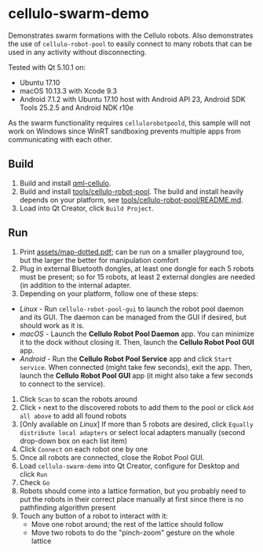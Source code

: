 cellulo-swarm-demo
==================

Demonstrates swarm formations with the Cellulo robots. Also demonstrates the use of `cellulo-robot-pool` to easily
connect to many robots that can be used in any activity without disconnecting.

Tested with Qt 5.10.1 on:

- Ubuntu 17.10
- macOS 10.13.3 with Xcode 9.3
- Android 7.1.2 with Ubuntu 17.10 host with Android API 23, Android SDK Tools 25.2.5 and Android NDK r10e

As the swarm functionality requires `cellulorobotpoold`, this sample will not work on Windows since WinRT sandboxing prevents multiple apps from communicating with each other.

Build
-----

1. Build and install [qml-cellulo](../../).
1. Build and install [tools/cellulo-robot-pool](../../tools/cellulo-robot-pool/). The build and install heavily depends on your platform, see [tools/cellulo-robot-pool/README.md](../../tools/cellulo-robot-pool/README.md).
1. Load into Qt Creator, click `Build Project`.

Run
---

1. Print [assets/map-dotted.pdf](assets/map-dotted.pdf); can be run on a smaller playground too, but the larger the better for manipulation comfort
1. Plug in external Bluetooth dongles,  at least one dongle for each 5 robots must be present; so for 15 robots, at least 2 external dongles are needed (in addition to the internal adapter.
1. Depending on your platform, follow one of these steps:
  - *Linux* - Run `cellulo-robot-pool-gui` to launch the robot pool daemon and its GUI. The daemon can be managed from the GUI if desired, but should work as it is.
  - *macOS* - Launch the **Cellulo Robot Pool Daemon** app. You can minimize it to the dock without closing it. Then, launch the **Cellulo Robot Pool GUI** app.
  - *Android* - Run the **Cellulo Robot Pool Service** app and click `Start service`. When connected (might take few seconds), exit the app. Then, launch the **Cellulo Robot Pool GUI** app (it might also take a few seconds to connect to the service).
1. Click `Scan` to scan the robots around
1. Click `+` next to the discovered robots to add them to the pool or click `Add all above` to add all found robots
1. [Only available on *Linux*] If more than 5 robots are desired, click `Equally distribute local adapters` or select local adapters manually (second drop-down box on each list item)
1. Click `Connect` on each robot one by one
1. Once all robots are connected, close the Robot Pool GUI.
1. Load `cellulo-swarm-demo` into Qt Creator, configure for Desktop and click `Run`
1. Check `Go`
1. Robots should come into a lattice formation, but you probably need to put the robots in their correct place manually at first since there is no pathfinding algorithm present
1. Touch any button of a robot to interact with it:
    - Move one robot around; the rest of the lattice should follow
    - Move two robots to do the "pinch-zoom" gesture on the whole lattice
